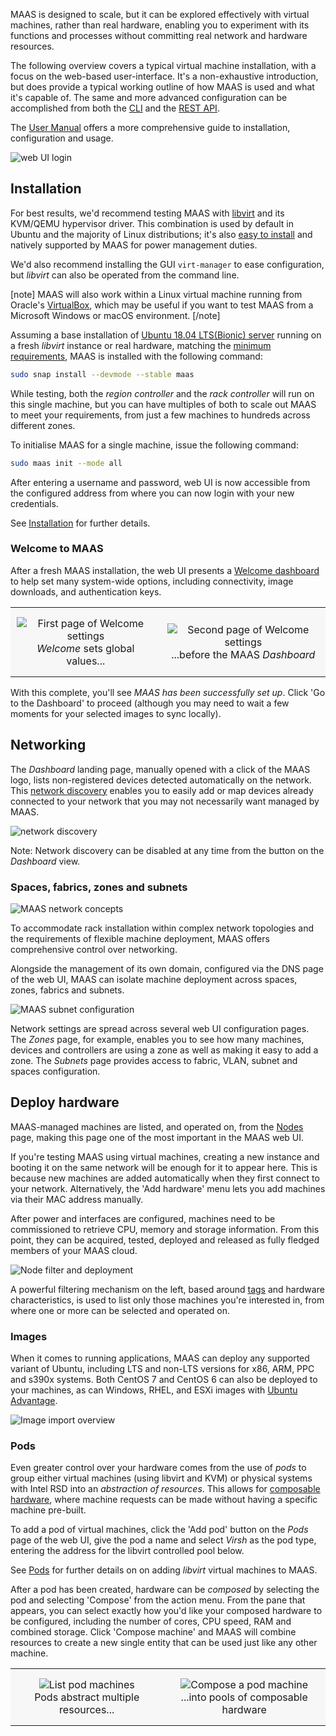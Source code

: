 MAAS is designed to scale, but it can be explored effectively with virtual
machines, rather than real hardware, enabling you to experiment with its
functions and processes without committing real network and hardware resources.

The following overview covers a typical virtual machine installation, with a
focus on the web-based user-interface. It's a non-exhaustive introduction, but
does provide a typical working outline of how MAAS is used and what it's
capable of. The same and more advanced configuration can be accomplished from
both the [CLI][manage-cli] and the [REST API][rest-api].

The [User Manual][installation] offers a more comprehensive guide to
installation, configuration and usage.

![web UI login][img__login]


## Installation

For best results, we'd recommend testing MAAS with [libvirt][libvirt] and its
KVM/QEMU hypervisor driver. This combination is used by default in Ubuntu and
the majority of Linux distributions; it's also [easy to install][libvirt-install]
and natively supported by MAAS for power management duties.

We'd also recommend installing the GUI `virt-manager` to ease configuration,
but *libvirt* can also be operated from the command line.

[note]
MAAS will also work within a Linux virtual machine running from Oracle's
[VirtualBox][virtualbox], which may be useful if you want to test MAAS from
a Microsoft Windows or macOS environment.
[/note]

Assuming a base installation of [Ubuntu 18.04 LTS(Bionic) server][bionic-link]
running on a fresh *libvirt* instance or real hardware, matching the
[minimum requirements][requirements], MAAS is installed with the following
command:

```bash
sudo snap install --devmode --stable maas
```

While testing, both the *region controller* and the *rack controller* will run
on this single machine, but you can have multiples of both to scale out MAAS to
meet your requirements, from just a few machines to hundreds across different
zones.

To initialise MAAS for a single machine, issue the following command:

```bash
sudo maas init --mode all
```

After entering a username and password, web UI is now accessible from the
configured address from where you can now login with your new credentials.

See [Installation][installation] for further details.

### Welcome to MAAS

After a fresh MAAS installation, the web UI presents a
[Welcome dashboard][welcome-page] to help set many system-wide options,
including connectivity, image downloads, and authentication keys.


<style>
table th, table td {
    background: #f7f7f7;
    border: 0px solid;
    padding: 15px 10px;
}

table.logos {
    background: #f7f7f7;
    border: 0px solid;
    padding: 4px 4px;
}

table.logos th, table.logos td{
    align="center";
    valign="center";
    border: 8px;
    border-style: solid;
    border-color: #ffffff;
  }
</style>

<table width="500" border-width="0px" cellpadding="5">

<tr>

<td align="center" valign="center" border-width="0px" >
<img src="../media/intro-explore__2.4_welcome1.png" alt="First page of Welcome settings" />
<br />
<i>Welcome</i> sets global values...
</td>

<td align="center" valign="center" border-width="0px">
<img src="../media/intro-explore__2.4_welcome2.png" alt="Second page of Welcome settings" />
<br />
...before the MAAS <i>Dashboard</i>
</td>

</tr>

</table>

With this complete, you'll see *MAAS has been successfully set up*. Click 'Go
to the Dashboard' to proceed (although you may need to wait a few moments for
your selected images to sync locally).


## Networking

The *Dashboard* landing page, manually opened with a click of the MAAS logo,
lists non-registered devices detected automatically on the network.  This
[network discovery][device-disco] enables you to easily add or map devices
already connected to your network that you may not necessarily want managed by
MAAS.

![network discovery][img__disco]

Note:
    Network discovery can be disabled at any time from the button on the
    *Dashboard* view.

### Spaces, fabrics, zones and subnets

![MAAS network concepts][img__netconcepts]

To accommodate rack installation within complex network topologies and the
requirements of flexible machine deployment, MAAS offers comprehensive control
over networking.

Alongside the management of its own domain, configured via the DNS page of the
web UI, MAAS can isolate machine deployment across spaces, zones, fabrics and
subnets.

![MAAS subnet configuration][img__subnets]

Network settings are spread across several web UI configuration pages. The
*Zones* page, for example, enables you to see how many machines, devices and
controllers are using a zone as well as making it easy to add a zone. The
*Subnets* page provides access to fabric, VLAN, subnet and spaces
configuration.


## Deploy hardware

MAAS-managed machines are listed, and operated on, from the
[Nodes][node-overview] page, making this page one of the most important in the
MAAS web UI.

If you're testing MAAS using virtual machines, creating a new instance and
booting it on the same network will be enough for it to appear here. This is
because new machines are added automatically when they first connect to your
network.  Alternatively, the 'Add hardware' menu lets you add machines via
their MAC address manually.

After power and interfaces are configured, machines need to be commissioned to
retrieve CPU, memory and storage information. From this point, they can be
acquired, tested, deployed and released as fully fledged members of your MAAS
cloud.

![Node filter and deployment][img__deploy]

A powerful filtering mechanism on the left, based around [tags][tags] and hardware
characteristics, is used to list only those machines you're interested in, from
where one or more can be selected and operated on.


### Images

When it comes to running applications, MAAS can deploy any supported variant of
Ubuntu, including LTS and non-LTS versions for x86, ARM, PPC and s390x systems.
Both CentOS 7 and CentOS 6 can also be deployed to your machines, as can
Windows, RHEL, and ESXi images with [Ubuntu Advantage][ubuntu-advantage].

![Image import overview][img__images]


### Pods

Even greater control over your hardware comes from the use of *pods* to group
either virtual machines (using libvirt and KVM) or physical systems with Intel
RSD into an *abstraction of resources*. This allows for
[composable hardware][composable], where machine requests can be made without
having a specific machine pre-built.

To add a pod of virtual machines, click the 'Add pod' button on the *Pods* page
of the web UI, give the pod a name and select *Virsh* as the pod type, entering
the address for the libvirt controlled pool below.

See [Pods][kvm-nodes] for further details on on adding *libvirt*
virtual machines to MAAS.

After a pod has been created, hardware can be *composed* by selecting the pod
and selecting 'Compose' from the action menu. From the pane that appears, you
can select exactly how you'd like your composed hardware to be configured,
including the number of cores, CPU speed, RAM and combined storage. Click
'Compose machine' and MAAS will combine resources to create a new single
entity that can be used just like any other machine.

<style>
table th, table td {
    background: #f7f7f7;
    border: 0px solid;
    padding: 15px 10px;
}

table.logos {
    background: #f7f7f7;
    border: 0px solid;
    padding: 4px 4px;
}

table.logos th, table.logos td{
    align="center";
    valign="center";
    border: 8px;
    border-style: solid;
    border-color: #ffffff;
  }
</style>

<table width="500" border-width="0px" cellpadding="5">

<tr>

<td align="center" valign="center" border-width="0px" >
<img src="../media/intro-explore__2.6-pod.png" alt="List pod machines" />
<br />
Pods abstract multiple resources...
</td>

<td align="center" valign="center" border-width="0px">
<img src="../media/intro-explore__2.6-pod-compose.png" alt="Compose a pod machine" />
<br />
...into pools of composable hardware
</td>

</tr>

</table>


<!-- IMAGES -->

[img__login]: ../media/intro-explore__2.6-login.png
[img__disco]: ../media/intro-explore__2.6-network-discovery.png
[img__netconcepts]: ../media/intro-concepts__fabrics-spaces.png
[img__subnets]: ../media/intro-explore__2.4_subnets.png
[img__images]: ../media/intro-explore__2.6-images.png
[img__deploy]: ../media/intro-explore__2.6-deploy.png

<!-- LINKS -->

[libvirt]: https://libvirt.org/drvqemu.html
[virtualbox]: https://www.virtualbox.org
[xenial-link]: https://wiki.ubuntu.com/XenialXerus/ReleaseNotes
[bionic-link]: https://wiki.ubuntu.com/BionicBeaver/ReleaseNotes
[libvirt-install]: https://help.ubuntu.com/lts/serverguide/libvirt.html
[ubuntu-advantage]: https://www.ubuntu.com/support
[requirements]: intro-requirements.md#test-environment
[welcome-page]: installconfig-webui-conf-journey.md
[device-disco]: installconfig-network-dev-discovery.md
[node-overview]: nodes-overview.md
[tags]: nodes-tags.md
[composable]: nodes-comp-hw.md
[kvm-nodes]: manage-pods-intro.html
[rest-api]: api.md
[manage-cli]: manage-cli.md
[installation]: installconfig-snap-install.md